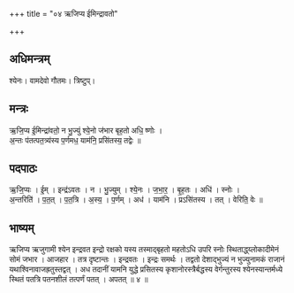 +++
title = "०४ ऋजिप्य ईमिन्द्रावतो"

+++
## अधिमन्त्रम्
श्येनः। वामदेवो गौतमः। त्रिष्टुप्।

## मन्त्रः
ऋ॒जि॒प्य ई॒मिन्द्रा॑वतो॒ न भु॒ज्युं श्ये॒नो ज॑भार बृह॒तो अधि॒ ष्णोः ।  
अ॒न्तः प॑तत्पत॒त्र्य॑स्य प॒र्णमध॒ याम॑नि॒ प्रसि॑तस्य॒ तद्वेः ॥

## पदपाठः
ऋ॒जि॒प्यः । ई॒म् । इन्द्र॑ऽवतः । न । भु॒ज्युम् । श्ये॒नः । ज॒भा॒र॒ । बृ॒ह॒तः । अधि॑ । स्नोः ।  
अ॒न्तरिति॑ । प॒त॒त् । प॒त॒त्रि । अ॒स्य॒ । प॒र्णम् । अध॑ । याम॑नि । प्रऽसि॑तस्य । तत् । वेरिति॒ वेः ॥

## भाष्यम्
ऋजिप्य ऋजुगामी श्येन इन्द्रवत इन्द्रो रक्षको यस्य तस्माद्बृहतो महतोऽधि उपरि स्नोः स्थिताद्ध्य्लोकादीमेनं सोमं जभार । आजहार । तत्र दृष्टान्तः । इन्द्रवतः । इन्द्रः समर्थः । तद्वतो देशाद्भुज्यं न भुज्युनामकं राजानं यथाश्विनावाजह्रतुस्तद्वत् । अध तदानीं यामनि युद्धे प्रसितस्य कृशानोरस्त्रैर्बद्धस्य वेर्गन्तुरस्य श्येनस्यान्तर्मध्ये स्थितं पतत्रि पतनशीलं तत्पर्णं पतत् । अपतत् ॥ ४ ॥